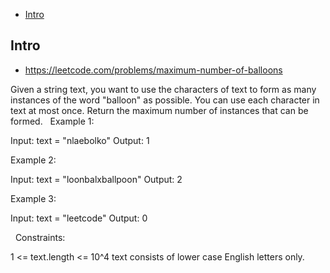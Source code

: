 - [Intro](#intro)

## Intro

- https://leetcode.com/problems/maximum-number-of-balloons

Given a string text, you want to use the characters of text to form as many instances of the word "balloon" as possible.
You can use each character in text at most once. Return the maximum number of instances that can be formed.
 
Example 1:


Input: text = "nlaebolko"
Output: 1

Example 2:


Input: text = "loonbalxballpoon"
Output: 2

Example 3:

Input: text = "leetcode"
Output: 0

 
Constraints:

1 <= text.length <= 10^4
text consists of lower case English letters only.
